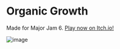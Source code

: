 # Organic Growth

Made for Major Jam 6. [Play now on Itch.io!](https://cooldotty.itch.io/organic-growth)

![image](https://github.com/KarlTheCool/plant-selfie-game/assets/10494276/4a745f3c-dbcc-4044-8b50-c16a7ccdf599)
